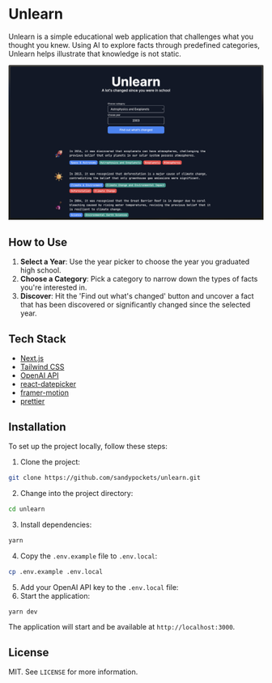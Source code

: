 
# Unlearn
Unlearn is a simple educational web application that challenges what you thought you knew. Using AI to explore facts through predefined categories, Unlearn helps illustrate that knowledge is not static.

![Unlearn](https://github.com/sandypockets/unlearn/blob/main/docs/unlearn.png?raw=true)

## How to Use

1. **Select a Year**: Use the year picker to choose the year you graduated high school.
2. **Choose a Category**: Pick a category to narrow down the types of facts you're interested in.
3. **Discover**: Hit the 'Find out what's changed' button and uncover a fact that has been discovered or significantly changed since the selected year.

## Tech Stack
* [Next.js](https://nextjs.org/)
* [Tailwind CSS](https://tailwindcss.com/)
* [OpenAI API](https://beta.openai.com/)
* [react-datepicker](https://www.npmjs.com/package/react-datepicker)
* [framer-motion](https://www.framer.com/motion/)
* [prettier](https://prettier.io/)

## Installation
To set up the project locally, follow these steps:

1. Clone the project:
```bash
git clone https://github.com/sandypockets/unlearn.git
```
2. Change into the project directory:
```bash
cd unlearn
```
3. Install dependencies:
```bash
yarn
```
4. Copy the `.env.example` file to `.env.local`:
```bash
cp .env.example .env.local
```
5. Add your OpenAI API key to the `.env.local` file:
6. Start the application:
```bash
yarn dev
```

The application will start and be available at `http://localhost:3000`.

## License

MIT. See `LICENSE` for more information.